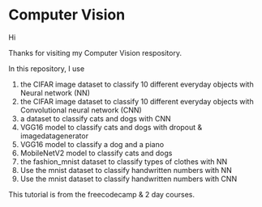 # Computer Vision
Hi

Thanks for visiting my Computer Vision respository.

In this repository, I use

1. the CIFAR image dataset to classify 10 different everyday objects with Neural network (NN)
2. the CIFAR image dataset to classify 10 different everyday objects with Convolutional neural network (CNN)
3. a dataset to classify cats and dogs with CNN
4. VGG16 model to classify cats and dogs with dropout & imagedatagenerator
5. VGG16 model to classify a dog and a piano
6. MobileNetV2 model to classify cats and dogs
7. the fashion_mnist dataset to classify types of clothes with NN
8. Use the mnist dataset to classify handwritten numbers with NN
9. Use the mnist dataset to classify handwritten numbers with CNN

This tutorial is from the freecodecamp & 2 day courses.
